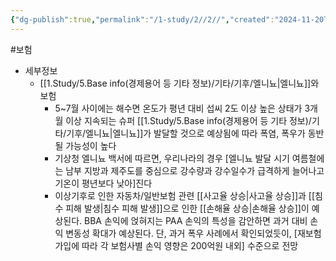 ```yaml
---
{"dg-publish":true,"permalink":"/1-study/2//2//","created":"2024-11-20T21:02:27.893+09:00","updated":"2025-06-25T11:06:38.244+09:00"}
---
```


#보험



- 세부정보
	- [[1.Study/5.Base info(경제용어 등 기타 정보)/기타/기후/엘니뇨\|엘니뇨]]와 보험
		- 5~7월 사이에는 해수면 온도가 평년 대비 섭씨 2도 이상 높은 상태가 3개월 이상 지속되는 슈퍼 [[1.Study/5.Base info(경제용어 등 기타 정보)/기타/기후/엘니뇨\|엘니뇨]]가 발달할 것으로 예상됨에 따라 폭염, 폭우가 동반될 가능성이 높다
		- 기상청 엘니뇨 백서에 따르면, 우리나라의 경우 [엘니뇨 발달 시기 여름철에는 남부 지방과 제주도를 중심으로 강수량과 강수일수가 급격하게 늘어나고 기온이 평년보다 낮아]진다
		- 이상기후로 인한 자동차/일반보험 관련 [[사고율 상승\|사고율 상승]]과 [[침수 피해 발생\|침수 피해 발생]]으로 인한 [[손해율 상승\|손해율 상승]]이 예상된다. BBA 손익에 얹혀지는 PAA 손익의 특성을 감안하면 과거 대비 손익 변동성 확대가 예상된다. 단, 과거 폭우 사례에서 확인되었듯이, [재보험 가입에 따라 각 보험사별 손익 영향은 200억원 내외] 수준으로 전망


